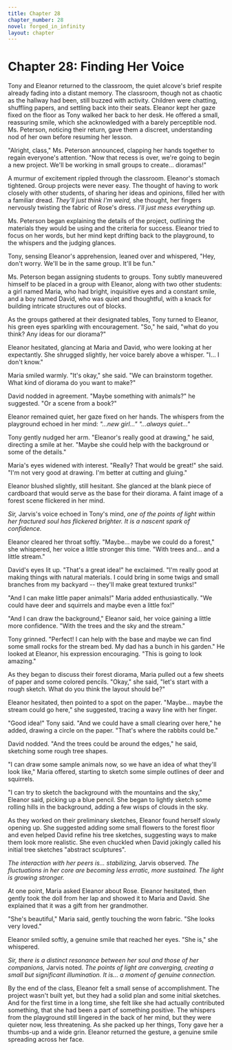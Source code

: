 ```yaml
---
title: Chapter 28
chapter_number: 28
novel: forged_in_infinity
layout: chapter
---
```


# **Chapter 28: Finding Her Voice**

Tony and Eleanor returned to the classroom, the quiet alcove's brief
respite already fading into a distant memory. The classroom, though not
as chaotic as the hallway had been, still buzzed with activity. Children
were chatting, shuffling papers, and settling back into their seats.
Eleanor kept her gaze fixed on the floor as Tony walked her back to her
desk. He offered a small, reassuring smile, which she acknowledged with
a barely perceptible nod. Ms. Peterson, noticing their return, gave them
a discreet, understanding nod of her own before resuming her lesson.

"Alright, class," Ms. Peterson announced, clapping her hands together to
regain everyone's attention. "Now that recess is over, we're going to
begin a new project. We'll be working in small groups to create...
dioramas!"

A murmur of excitement rippled through the classroom. Eleanor's stomach
tightened. Group projects were never easy. The thought of having to work
closely with other students, of sharing her ideas and opinions, filled
her with a familiar dread. *They'll just think I'm weird,* she thought,
her fingers nervously twisting the fabric of Rose's dress. *I'll just
mess everything up.*

Ms. Peterson began explaining the details of the project, outlining the
materials they would be using and the criteria for success. Eleanor
tried to focus on her words, but her mind kept drifting back to the
playground, to the whispers and the judging glances.

Tony, sensing Eleanor's apprehension, leaned over and whispered, "Hey,
don't worry. We'll be in the same group. It'll be fun."

Ms. Peterson began assigning students to groups. Tony subtly maneuvered
himself to be placed in a group with Eleanor, along with two other
students: a girl named Maria, who had bright, inquisitive eyes and a
constant smile, and a boy named David, who was quiet and thoughtful,
with a knack for building intricate structures out of blocks.

As the groups gathered at their designated tables, Tony turned to
Eleanor, his green eyes sparkling with encouragement. "So," he said,
"what do you think? Any ideas for our diorama?"

Eleanor hesitated, glancing at Maria and David, who were looking at her
expectantly. She shrugged slightly, her voice barely above a whisper.
"I... I don't know."

Maria smiled warmly. "It's okay," she said. "We can brainstorm together.
What kind of diorama do you want to make?"

David nodded in agreement. "Maybe something with animals?" he suggested.
"Or a scene from a book?"

Eleanor remained quiet, her gaze fixed on her hands. The whispers from
the playground echoed in her mind: *"...new girl..." "...always
quiet..."*

Tony gently nudged her arm. "Eleanor's really good at drawing," he said,
directing a smile at her. "Maybe she could help with the background or
some of the details."

Maria's eyes widened with interest. "Really? That would be great!" she
said. "I'm not very good at drawing. I'm better at cutting and gluing."

Eleanor blushed slightly, still hesitant. She glanced at the blank piece
of cardboard that would serve as the base for their diorama. A faint
image of a forest scene flickered in her mind.

*Sir,* Jarvis's voice echoed in Tony's mind, *one of the points of light
within her fractured soul has flickered brighter. It is a nascent spark
of confidence.*

Eleanor cleared her throat softly. "Maybe... maybe we could do a
forest," she whispered, her voice a little stronger this time. "With
trees and... and a little stream."

David's eyes lit up. "That's a great idea!" he exclaimed. "I'm really
good at making things with natural materials. I could bring in some
twigs and small branches from my backyard -- they'll make great textured
trunks!"

"And I can make little paper animals!" Maria added enthusiastically. "We
could have deer and squirrels and maybe even a little fox!"

"And I can draw the background," Eleanor said, her voice gaining a
little more confidence. "With the trees and the sky and the stream."

Tony grinned. "Perfect! I can help with the base and maybe we can find
some small rocks for the stream bed. My dad has a bunch in his garden."
He looked at Eleanor, his expression encouraging. "This is going to look
amazing."

As they began to discuss their forest diorama, Maria pulled out a few
sheets of paper and some colored pencils. "Okay," she said, "let's start
with a rough sketch. What do you think the layout should be?"

Eleanor hesitated, then pointed to a spot on the paper. "Maybe... maybe
the stream could go here," she suggested, tracing a wavy line with her
finger.

"Good idea!" Tony said. "And we could have a small clearing over here,"
he added, drawing a circle on the paper. "That's where the rabbits could
be."

David nodded. "And the trees could be around the edges," he said,
sketching some rough tree shapes.

"I can draw some sample animals now, so we have an idea of what they'll
look like," Maria offered, starting to sketch some simple outlines of
deer and squirrels.

"I can try to sketch the background with the mountains and the sky,"
Eleanor said, picking up a blue pencil. She began to lightly sketch some
rolling hills in the background, adding a few wisps of clouds in the
sky.

As they worked on their preliminary sketches, Eleanor found herself
slowly opening up. She suggested adding some small flowers to the forest
floor and even helped David refine his tree sketches, suggesting ways to
make them look more realistic. She even chuckled when David jokingly
called his initial tree sketches \"abstract sculptures\".

*The interaction with her peers is... stabilizing,* Jarvis observed.
*The fluctuations in her core are becoming less erratic, more sustained.
The light is growing stronger.*

At one point, Maria asked Eleanor about Rose. Eleanor hesitated, then
gently took the doll from her lap and showed it to Maria and David. She
explained that it was a gift from her grandmother.

"She's beautiful," Maria said, gently touching the worn fabric. "She
looks very loved."

Eleanor smiled softly, a genuine smile that reached her eyes. "She is,"
she whispered.

*Sir, there is a distinct resonance between her soul and those of her
companions,* Jarvis noted. *The points of light are converging, creating
a small but significant illumination. It is... a moment of genuine
connection.*

By the end of the class, Eleanor felt a small sense of accomplishment.
The project wasn't built yet, but they had a solid plan and some initial
sketches. And for the first time in a long time, she felt like she had
actually contributed something, that she had been a part of something
positive. The whispers from the playground still lingered in the back of
her mind, but they were quieter now, less threatening. As she packed up
her things, Tony gave her a thumbs-up and a wide grin. Eleanor returned
the gesture, a genuine smile spreading across her face.
